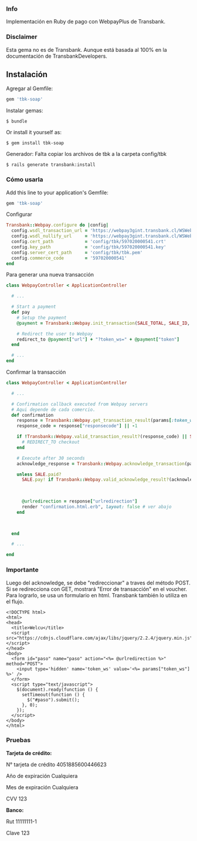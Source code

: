 ### Info

Implementación en Ruby de pago con WebpayPlus de Transbank.


### Disclaimer

Esta gema no es de Transbank. Aunque está basada al 100% en la documentación de TransbankDevelopers.

## Instalación

Agregar al Gemfile:

```ruby
gem 'tbk-soap'
```

Instalar gemas:

    $ bundle

Or install it yourself as:

    $ gem install tbk-soap

Generador: Falta copiar los archivos de tbk a la carpeta config/tbk

    $ rails generate transbank:install

### Cómo usarla

Add this line to your application's Gemfile:

```ruby
gem 'tbk-soap'
```

Configurar

```ruby
Transbank::Webpay.configure do |config|
  config.wsdl_transaction_url = 'https://webpay3gint.transbank.cl/WSWebpayTransaction/cxf/WSWebpayService?wsdl'
  config.wsdl_nullify_url     = 'https://webpay3gint.transbank.cl/WSWebpayTransaction/cxf/WSCommerceIntegrationService?wsdl'
  config.cert_path            = 'config/tbk/597020000541.crt'
  config.key_path             = 'config/tbk/597020000541.key'
  config.server_cert_path     = 'config/tbk/tbk.pem'
  config.commerce_code        = '597020000541'
end
```

Para generar una nueva transacción

```ruby
class WebpayController < ApplicationController

  # ...

  # Start a payment
  def pay
    # Setup the payment
    @payment = Transbank::Webpay.init_transaction(SALE_TOTAL, SALE_ID, USER_ID, CONFIRMATION_URL, SUCCESS_URL)

    # Redirect the user to Webpay
    redirect_to @payment["url"] + "?token_ws=" + @payment["token"]
  end

  # ...
end
```

Confirmar la transacción

```ruby
class WebpayController < ApplicationController

  # ...

  # Confirmation callback executed from Webpay servers
  # Aqui depende de cada comercio.
  def confirmation
    response = Transbank::Webpay.get_transaction_result(params[:token_ws])
    response_code = response["responsecode"] || -1

    if !Transbank::Webpay.valid_transaction_result?(response_code) || SALE.paid?
      # REDIRECT_TO checkout
    end

    # Execute after 30 seconds
    acknowledge_response = Transbank::Webpay.acknowledge_transaction(params[:token_ws])

    unless SALE.paid?
      SALE.pay! if Transbank::Webpay.valid_acknowledge_result?(acknowledge_response)
      

      
      @urlredirection = response["urlredirection"]
      render "confirmation.html.erb", layout: false # ver abajo
    end
    


  end

  # ...

end
```

### Importante

Luego del acknowledge, se debe "redireccionar" a traves del método POST. Si se redirecciona con GET, mostrará "Error de transacción" en el voucher.
Para lograrlo, se usa un formulario en html. Transbank también lo utiliza en el flujo.


```
<!DOCTYPE html>
<html>
<head>
  <title>Welcu</title>
  <script src="https://cdnjs.cloudflare.com/ajax/libs/jquery/2.2.4/jquery.min.js"></script>
</head>
<body>
  <form id="paso" name="paso" action="<%= @urlredirection %>" method="POST">
    <input type='hidden' name='token_ws' value='<%= params["token_ws"] %>' />
  </form>
  <script type="text/javascript">
    $(document).ready(function () {
      setTimeout(function () {
        $("#paso").submit();
      }, 0);
    });
  </script>
</body>
</html>
```


### Pruebas


**Tarjeta de crédito:**

N° tarjeta de crédito	4051885600446623

Año de expiración	Cualquiera

Mes de expiración	Cualquiera

CVV	123

**Banco:**

Rut	11111111-1

Clave	123

